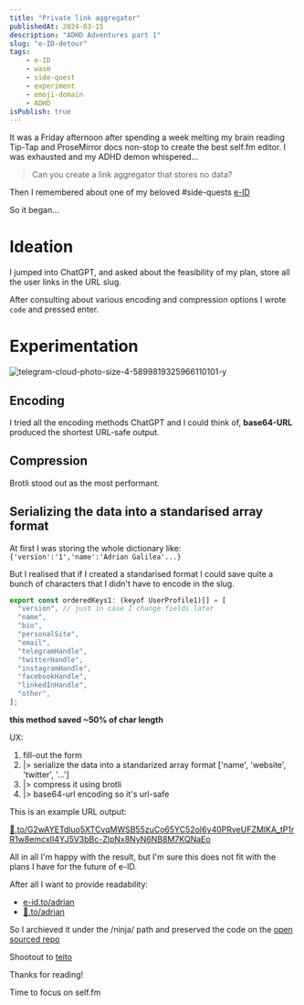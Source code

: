 ```yaml
---
title: "Private link aggregator"
publishedAt: 2024-03-15
description: "ADHD Adventures part 1"
slug: "e-ID-detour"
tags:
    - e-ID
    - wasm
    - side-quest
    - experiment
    - emoji-domain
    - ADHD
isPublish: true
---
```

It was a Friday afternoon after spending a week melting my brain reading Tip-Tap and ProseMirror docs non-stop to create the best self.fm editor. I was exhausted and my ADHD demon whispered...

> Can you create a link aggregator that stores no data?

Then I remembered about one of my beloved #side-quests [e-ID](/blog/e-ID)

So it began...

# Ideation
I jumped into ChatGPT, and asked about the feasibility of my  plan, store all the user links in the URL slug.

After consulting about various encoding and compression options I wrote `code` and pressed enter.

# Experimentation
![telegram-cloud-photo-size-4-5899819325966110101-y](https://github.com/adriangalilea/e-id/assets/90320947/a06d37a0-54b9-4aec-ae14-a096bcac31f9)
## Encoding
I tried all the encoding methods ChatGPT and I could think of, **base64-URL** produced the shortest URL-safe output.
## Compression
Brotli stood out as the most performant.
## Serializing the data into a standarised array format
At first I was storing the whole dictionary like:
`{'version':'1','name':'Adrian Galilea'...}`

But I realised that if I created a standarised format I could save quite a bunch of characters that I didn't have to encode in the slug.
```javascript
export const orderedKeys1: (keyof UserProfile1)[] = [
  "version", // just in case I change fields later
  "name",
  "bio",
  "personalSite",
  "email",
  "telegramHandle",
  "twitterHandle",
  "instagramHandle",
  "facebookHandle",
  "linkedInHandle",
  "other",
];
```
__this method saved ~50% of char length__

UX:
1. fill-out the form
2. |> serialize the data into a standarized array format ['name', 'website', 'twitter', '...']
3. |> compress it using brotli
4. |> base64-url encoding so it's url-safe

This is an example URL output:

[👤️️.to/G2wAYETdluo5XTCvqMWSB55zuCo65YC52oI6y40PRveUFZMlKA_tP1rR1w8emcxII4YJ5V3bBc-ZlpNx8NyN6NB8M7KQNaEo](https://e-id.to/ninja/G2wAYETdluo5XTCvqMWSB55zuCo65YC52oI6y40PRveUFZMlKA_tP1rR1w8emcxII4YJ5V3bBc-ZlpNx8NyN6NB8M7KQNaEo
)

All in all I'm happy with the result, but I'm sure this does not fit with the plans I have for the future of e-ID.

After all I want to provide readability:
- [e-id.to/adrian](https://e-id.to/adrian)
- [👤️.to/adrian](https://e-id.to/adrian)


So I archieved it under the /ninja/ path and preserved the code on the [open sourced repo](https://github.com/adriangalilea/e-id/ninja)

Shootout to [teito](https://www.teitoklien.com/)

Thanks for reading!

Time to focus on self.fm